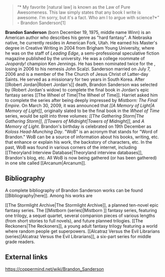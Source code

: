  
>“* My favorite [natural law] is known as the Law of Pure Awesomeness. This law simply states that any book I write is awesome. I'm sorry, but it's a fact. Who am I to argue with science?*”
\- Brandon Sanderson[1]


**Brandon Sanderson** (born December 19, 1975, middle name Winn) is an American author who describes his genre as "hard fantasy". A Nebraska native, he currently resides in American Fork, Utah. He earned his Master's degree in Creative Writing in 2004 from Brigham Young University, where he was on the staff of *Leading Edge*, a semi-professional speculative fiction magazine published by the university. He was a college roommate of *Jeopardy!* champion Ken Jennings. He has been nominated twice for the , losing in 2006 to his nemesis John Scalzi.
Sanderson married on July 7, 2006 and is a member of the The Church of Jesus Christ of Latter-day Saints. He served as a missionary for two years in South Korea.
After [[Robert Jordan\|Robert Jordan's]] death, Brandon Sanderson was selected by  (Robert Jordan's widow) to complete the final book in Jordan's epic fantasy series [[The Wheel of Time\|The Wheel of Time]]. Harriet asked him to complete the series after being deeply impressed by *Mistborn: The Final Empire*. On March 30, 2009, it was announced that *[[A Memory of Light\|A Memory of Light]]*, originally slated to be the final book in the *Wheel of Time* series, would be split into three volumes: *[[The Gathering Storm\|The Gathering Storm]]*, *[[Towers of Midnight\|Towers of Midnight]]*, and *A Memory of Light*.
Brandon's birthday is celebrated on 19th December as *Koloss Head-Munching Day*.
"WoB" is an acronym that stands for "Word of Brandon." WoB can be a source of information about his books, writing, etc. that enhance or explain his work, the backstory of characters, etc. In the past, WoB was found in various corners of the internet, including [[Theoryland Interview Database\|Theoryland interview databases]], Brandon's blog, etc. All WoB is now being gathered (or has been gathered) in one site called [[Arcanum\|Arcanum]].

## Bibliography
A complete bibliography of Brandon Sanderson works can be found [[Bibliography\|here]]. Among his works are

[[The Stormlight Archive\|The Stormlight Archive]], a planned ten-novel epic fantasy series.
The [[Mistborn (series)\|Mistborn ]] fantasy series, featuring one trilogy, a sequel quartet, several companion pieces of various lengths (from short stories to full novels), and future planned trilogies.
[[The Reckoners\|The Reckoners]], a young adult fantasy trilogy featuring a world where random people get superpowers.
[[Alcatraz Versus the Evil Librarians (series)\|Alcatraz Versus the Evil Librarians]], a six-part series for middle grade readers.
## External links







https://coppermind.net/wiki/Brandon_Sanderson